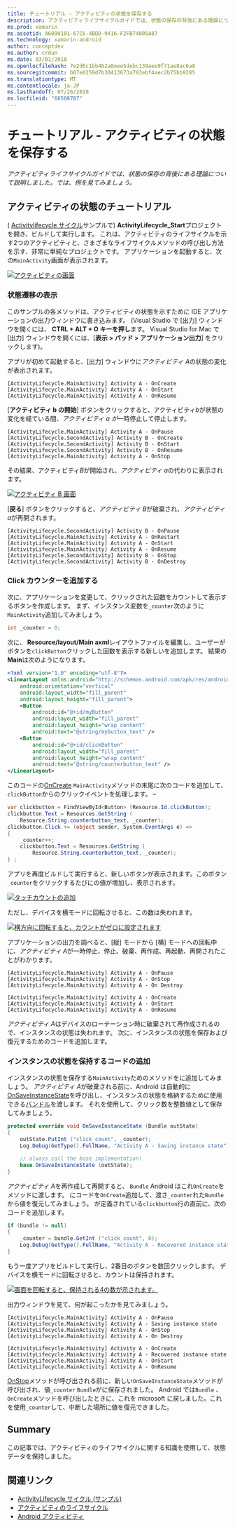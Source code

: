 ```yaml
---
title: チュートリアル - アクティビティの状態を保存する
description: アクティビティライフサイクルガイドでは、状態の保存の背後にある理論について説明しました。では、例を見てみましょう。
ms.prod: xamarin
ms.assetid: A6090101-67C6-4BDD-9416-F2FB74805A87
ms.technology: xamarin-android
author: conceptdev
ms.author: crdun
ms.date: 03/01/2018
ms.openlocfilehash: 7e2d6c1bb462a8eee5debc139aee9f71ae8ac6a8
ms.sourcegitcommit: b07e0259d7b30413673a793ebf4aec2b75bb9285
ms.translationtype: MT
ms.contentlocale: ja-JP
ms.lasthandoff: 07/26/2019
ms.locfileid: "68508787"
---
```

# <a name="walkthrough---saving-the-activity-state"></a>チュートリアル - アクティビティの状態を保存する

_アクティビティライフサイクルガイドでは、状態の保存の背後にある理論について説明しました。では、例を見てみましょう。_

## <a name="activity-state-walkthrough"></a>アクティビティの状態のチュートリアル

( [Activitylifecycle サイクル](https://developer.xamarin.com/samples/monodroid/ActivityLifecycle)サンプルで) **ActivityLifecycle_Start**プロジェクトを開き、ビルドして実行します。 これは、アクティビティのライフサイクルを示す2つのアクティビティと、さまざまなライフサイクルメソッドの呼び出し方法を示す、非常に単純なプロジェクトです。 アプリケーションを起動すると、次の`MainActivity`画面が表示されます。

[![アクティビティの画面](saving-state-images/01-activity-a-sml.png)](saving-state-images/01-activity-a.png#lightbox)

### <a name="viewing-state-transitions"></a>状態遷移の表示

このサンプルの各メソッドは、アクティビティの状態を示すために IDE アプリケーションの出力ウィンドウに書き込みます。 (Visual Studio で [出力] ウィンドウを開くには、 **CTRL + ALT + O キーを押し**ます。 Visual Studio for Mac で [出力] ウィンドウを開くには、[**表示 > パッド > アプリケーション出力**] をクリックします)。

アプリが初めて起動すると、[出力] ウィンドウに*アクティビティ A*の状態の変化が表示されます。 

```shell
[ActivityLifecycle.MainActivity] Activity A - OnCreate
[ActivityLifecycle.MainActivity] Activity A - OnStart
[ActivityLifecycle.MainActivity] Activity A - OnResume
```

[**アクティビティ b の開始**] ボタンをクリックすると、アクティビティ*b*が状態の変化を経ている間、*アクティビティ a が*一時停止して停止します。 

```shell
[ActivityLifecycle.MainActivity] Activity A - OnPause
[ActivityLifecycle.SecondActivity] Activity B - OnCreate
[ActivityLifecycle.SecondActivity] Activity B - OnStart
[ActivityLifecycle.SecondActivity] Activity B - OnResume
[ActivityLifecycle.MainActivity] Activity A - OnStop
```

その結果、アクティビティ*B*が開始され、*アクティビティ a*の代わりに表示されます。 

[![アクティビティ B 画面](saving-state-images/02-activity-b-sml.png)](saving-state-images/02-activity-b.png#lightbox)

[**戻る**] ボタンをクリックすると、*アクティビティ B*が破棄され、*アクティビティ a*が再開されます。 

```shell
[ActivityLifecycle.SecondActivity] Activity B - OnPause
[ActivityLifecycle.MainActivity] Activity A - OnRestart
[ActivityLifecycle.MainActivity] Activity A - OnStart
[ActivityLifecycle.MainActivity] Activity A - OnResume
[ActivityLifecycle.SecondActivity] Activity B - OnStop
[ActivityLifecycle.SecondActivity] Activity B - OnDestroy
```
### <a name="adding-a-click-counter"></a>Click カウンターを追加する

次に、アプリケーションを変更して、クリックされた回数をカウントして表示するボタンを作成します。 まず、インスタンス変数を`_counter`次のように`MainActivity`追加してみましょう。

```csharp
int _counter = 0;
```

次に、 **Resource/layout/Main axml**レイアウトファイルを編集し、ユーザーがボタンを`clickButton`クリックした回数を表示する新しいを追加します。 結果の**Main**は次のようになります。 

```xml
<?xml version="1.0" encoding="utf-8"?>
<LinearLayout xmlns:android="http://schemas.android.com/apk/res/android"
    android:orientation="vertical"
    android:layout_width="fill_parent"
    android:layout_height="fill_parent">
    <Button
        android:id="@+id/myButton"
        android:layout_width="fill_parent"
        android:layout_height="wrap_content"
        android:text="@string/mybutton_text" />
    <Button
        android:id="@+id/clickButton"
        android:layout_width="fill_parent"
        android:layout_height="wrap_content"
        android:text="@string/counterbutton_text" />
</LinearLayout>
```

このコードの[OnCreate](xref:Android.App.Activity.OnCreate*) `MainActivity`メソッドの末尾に次のコードを追加して、 `clickButton`からのクリックイベントを処理します。 &ndash;

```csharp
var clickbutton = FindViewById<Button> (Resource.Id.clickButton);
clickbutton.Text = Resources.GetString (
    Resource.String.counterbutton_text, _counter);
clickbutton.Click += (object sender, System.EventArgs e) =>
{
    _counter++;
    clickbutton.Text = Resources.GetString (
        Resource.String.counterbutton_text, _counter);
} ;
```

アプリを再度ビルドして実行すると、新しいボタンが表示されます。このボタン`_counter`をクリックするたびにの値が増加し、表示されます。

[![タッチカウントの追加](saving-state-images/03-touched-sml.png)](saving-state-images/03-touched.png#lightbox)

ただし、デバイスを横モードに回転させると、この数は失われます。

[![横方向に回転すると、カウントがゼロに設定されます](saving-state-images/05-rotate-nosave-sml.png)](saving-state-images/05-rotate-nosave.png#lightbox)

アプリケーションの出力を調べると、[縦] モードから [横] モードへの回転中に、*アクティビティ A*が一時停止、停止、破棄、再作成、再起動、再開されたことがわかります。 

```shell
[ActivityLifecycle.MainActivity] Activity A - OnPause
[ActivityLifecycle.MainActivity] Activity A - OnStop
[ActivityLifecycle.MainActivity] Activity A - On Destroy

[ActivityLifecycle.MainActivity] Activity A - OnCreate
[ActivityLifecycle.MainActivity] Activity A - OnStart
[ActivityLifecycle.MainActivity] Activity A - OnResume
```

*アクティビティ A*はデバイスのローテーション時に破棄されて再作成されるので、インスタンスの状態は失われます。 次に、インスタンスの状態を保存および復元するためのコードを追加します。

### <a name="adding-code-to-preserve-instance-state"></a>インスタンスの状態を保持するコードの追加

インスタンスの状態を保存する`MainActivity`ためのメソッドをに追加してみましょう。 *アクティビティ A*が破棄される前に、Android は自動的に[OnSaveInstanceState](xref:Android.App.Activity.OnSaveInstanceState*)を呼び出し、インスタンスの状態を格納するために使用できる[バンドル](xref:Android.OS.Bundle)を渡します。 それを使用して、クリック数を整数値として保存してみましょう。

```csharp
protected override void OnSaveInstanceState (Bundle outState)
{
    outState.PutInt ("click_count", _counter);
    Log.Debug(GetType().FullName, "Activity A - Saving instance state");

    // always call the base implementation!
    base.OnSaveInstanceState (outState);    
}
```

*アクティビティ A*を再作成して再開すると、 `Bundle` Android はこれ`OnCreate`をメソッドに渡します。 にコードを`OnCreate`追加して、渡さ`_counter`れた`Bundle`から値を復元してみましょう。 が定義されている`clickbutton`行の直前に、次のコードを追加します。 

```csharp
if (bundle != null)
{
    _counter = bundle.GetInt ("click_count", 0);
    Log.Debug(GetType().FullName, "Activity A - Recovered instance state");
}
```

もう一度アプリをビルドして実行し、2番目のボタンを数回クリックします。 デバイスを横モードに回転させると、カウントは保持されます。

[![画面を回転すると、保持される4の数が示されます。](saving-state-images/06-rotate-save-sml.png)](saving-state-images/06-rotate-save.png#lightbox)

出力ウィンドウを見て、何が起こったかを見てみましょう。

```shell
[ActivityLifecycle.MainActivity] Activity A - OnPause
[ActivityLifecycle.MainActivity] Activity A - Saving instance state
[ActivityLifecycle.MainActivity] Activity A - OnStop
[ActivityLifecycle.MainActivity] Activity A - On Destroy

[ActivityLifecycle.MainActivity] Activity A - OnCreate
[ActivityLifecycle.MainActivity] Activity A - Recovered instance state
[ActivityLifecycle.MainActivity] Activity A - OnStart
[ActivityLifecycle.MainActivity] Activity A - OnResume
```

[OnStop](xref:Android.App.Activity.OnStop)メソッドが呼び出される前に、新しい`OnSaveInstanceState`メソッドが呼び出され、値`_counter` `Bundle`がに保存されました。 Android では`Bundle` 、 `OnCreate`メソッドを呼び出したときに、これを microsoft に戻しました。これを使用`_counter`して、中断した場所に値を復元できました。

## <a name="summary"></a>Summary

この記事では、アクティビティのライフサイクルに関する知識を使用して、状態データを保持しました。

## <a name="related-links"></a>関連リンク

- [ActivityLifecycle サイクル (サンプル)](https://developer.xamarin.com/samples/monodroid/ActivityLifecycle)
- [アクティビティのライフサイクル](~/android/app-fundamentals/activity-lifecycle/index.md)
- [Android アクティビティ](xref:Android.App.Activity)
